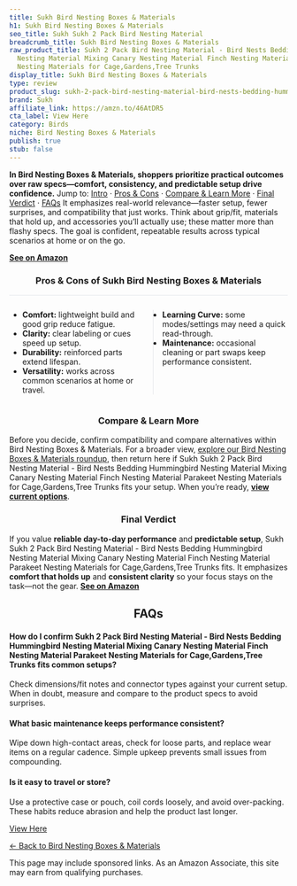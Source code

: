 ```yaml
---
title: Sukh Bird Nesting Boxes & Materials
h1: Sukh Bird Nesting Boxes & Materials
seo_title: Sukh Sukh 2 Pack Bird Nesting Material
breadcrumb_title: Sukh Bird Nesting Boxes & Materials
raw_product_title: Sukh 2 Pack Bird Nesting Material - Bird Nests Bedding Hummingbird
  Nesting Material Mixing Canary Nesting Material Finch Nesting Material Parakeet
  Nesting Materials for Cage,Gardens,Tree Trunks
display_title: Sukh Bird Nesting Boxes & Materials
type: review
product_slug: sukh-2-pack-bird-nesting-material-bird-nests-bedding-hummingbird-nestin-015b7390
brand: Sukh
affiliate_link: https://amzn.to/46AtDR5
cta_label: View Here
category: Birds
niche: Bird Nesting Boxes & Materials
publish: true
stub: false
---
```


<div id="intro" class="full-width"><p><strong>In Bird Nesting Boxes & Materials, shoppers prioritize practical outcomes over raw specs&mdash;comfort, consistency, and predictable setup drive confidence.</strong> Jump to: <a href="#intro">Intro</a> · <a href="#pros-cons">Pros &amp; Cons</a> · <a href="#compare-more">Compare &amp; Learn More</a> · <a href="#verdict">Final Verdict</a> · <a href="#faqs">FAQs</a> It emphasizes real-world relevance&mdash;faster setup, fewer surprises, and compatibility that just works. Think about grip/fit, materials that hold up, and accessories you’ll actually use; these matter more than flashy specs. The goal is confident, repeatable results across typical scenarios at home or on the go.</p><p><a href="https://amzn.to/46AtDR5" rel="nofollow sponsored noopener" target="_blank"><strong>See on Amazon</strong></a></p></div>
<h3 id="pros-cons" style="text-align:center;">Pros &amp; Cons of Sukh Bird Nesting Boxes & Materials</h3>
<div class="pc-grid" style="display:grid;grid-template-columns:1fr 1fr;gap:16px;border-top:1px solid #e5e7eb;padding-top:12px;">
  <ul>
    <li><strong>Comfort:</strong> lightweight build and good grip reduce fatigue.</li>
    <li><strong>Clarity:</strong> clear labeling or cues speed up setup.</li>
    <li><strong>Durability:</strong> reinforced parts extend lifespan.</li>
    <li><strong>Versatility:</strong> works across common scenarios at home or travel.</li>
  </ul>
  <ul style="border-left:1px solid #e5e7eb;padding-left:16px;">
    <li><strong>Learning Curve:</strong> some modes/settings may need a quick read-through.</li>
    <li><strong>Maintenance:</strong> occasional cleaning or part swaps keep performance consistent.</li>
  </ul>
</div>


<h3 id="compare-more" style="text-align:center;">Compare &amp; Learn More</h3>
<p>Before you decide, confirm compatibility and compare alternatives within Bird Nesting Boxes & Materials. For a broader view, <a href="#">explore our Bird Nesting Boxes & Materials roundup</a>, then return here if Sukh Sukh 2 Pack Bird Nesting Material - Bird Nests Bedding Hummingbird Nesting Material Mixing Canary Nesting Material Finch Nesting Material Parakeet Nesting Materials for Cage,Gardens,Tree Trunks fits your setup. When you’re ready, <a href="https://amzn.to/46AtDR5" rel="nofollow sponsored noopener" target="_blank"><strong>view current options</strong></a>.</p>

<h3 id="verdict" style="text-align:center;">Final Verdict</h3>
<p>If you value <strong>reliable day-to-day performance</strong> and <strong>predictable setup</strong>, Sukh Sukh 2 Pack Bird Nesting Material - Bird Nests Bedding Hummingbird Nesting Material Mixing Canary Nesting Material Finch Nesting Material Parakeet Nesting Materials for Cage,Gardens,Tree Trunks fits. It emphasizes <strong>comfort that holds up</strong> and <strong>consistent clarity</strong> so your focus stays on the task&mdash;not the gear. <a href="https://amzn.to/46AtDR5" rel="nofollow sponsored noopener" target="_blank"><strong>See on Amazon</strong></a></p>

<h2 id="faqs" style="text-align:center;">FAQs</h2>
<h4><strong>How do I confirm Sukh 2 Pack Bird Nesting Material - Bird Nests Bedding Hummingbird Nesting Material Mixing Canary Nesting Material Finch Nesting Material Parakeet Nesting Materials for Cage,Gardens,Tree Trunks fits common setups?</strong></h4>
<p>Check dimensions/fit notes and connector types against your current setup. When in doubt, measure and compare to the product specs to avoid surprises.</p>
<h4><strong>What basic maintenance keeps performance consistent?</strong></h4>
<p>Wipe down high-contact areas, check for loose parts, and replace wear items on a regular cadence. Simple upkeep prevents small issues from compounding.</p>
<h4><strong>Is it easy to travel or store?</strong></h4>
<p>Use a protective case or pouch, coil cords loosely, and avoid over-packing. These habits reduce abrasion and help the product last longer.</p>

<p><a class="btn" href="https://amzn.to/46AtDR5" target="_blank" rel="nofollow sponsored noopener">View Here</a></p>
<p><a href="/roundups/birds/bird-nesting-boxes-materials/">← Back to Bird Nesting Boxes & Materials</a></p>
<aside class="disclosure">This page may include sponsored links. As an Amazon Associate, this site may earn from qualifying purchases.</aside>

